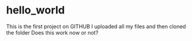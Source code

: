 # hello_world
This is the first project on GITHUB
I uploaded all my files and then cloned the folder
Does this work now or not?
